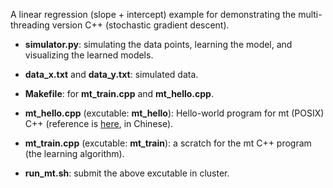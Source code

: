 A linear regression (slope + intercept) example for demonstrating the multi-threading version C++ (stochastic gradient descent).

* **simulator.py**: simulating the data points, learning the model, and visualizing the learned models.

* **data_x.txt** and **data_y.txt**: simulated data.

* **Makefile**: for **mt_train.cpp** and **mt_hello.cpp**.

* **mt_hello.cpp** (excutable: **mt_hello**): Hello-world program for mt (POSIX) C++ (reference is [here](http://www.runoob.com/cplusplus/cpp-multithreading.html), in Chinese).

* **mt_train.cpp** (excutable: **mt_train**): a scratch for the mt C++ program (the learning algorithm).

* **run_mt.sh**: submit the above excutable in cluster.

